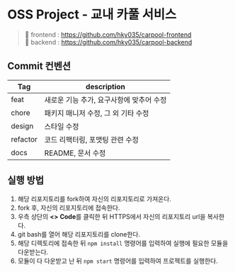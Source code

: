 # OSS Project - 교내 카풀 서비스

>📌 frontend : https://github.com/hky035/carpool-frontend<br/>
📌 backend : https://github.com/hky035/carpool-backend


## Commit 컨벤션 
| Tag | description |
|---|---|
|feat|새로운 기능 추가, 요구사항에 맞추어 수정|
|chore|패키지 매니저 수정, 그 외 기타 수정|
|design|스타일 수정|
|refactor|코드 리팩터링, 포맷팅 관련 수정|
|docs|README, 문서 수정|

## 실행 방법
1. 해당 리포지토리를 fork하여 자신의 리포지토리로 가져온다.
2. fork 후, 자신의 리포지토리에 접속한다.
3. 우측 상단의 **<> Code**를 클릭한 뒤 HTTPS에서 자신의 리포지토리 url을 복사한다.
4. git bash를 열어 해당 리포지토리를 clone한다.
5. 해당 디렉토리에 접속한 뒤 `npm install` 명령어를 입력하여 실행에 필요한 모듈을 다운받는다.
6. 모듈이 다 다운받고 난 뒤 `npm start` 명령어를 입력하여 프로젝트를 실행한다.